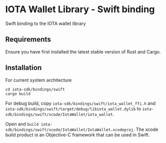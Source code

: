 # IOTA Wallet Library - Swift binding

Swift binding to the IOTA wallet library

## Requirements

Ensure you have first installed the latest stable version of Rust and Cargo.

## Installation

For current system architecture
```
cd iota-sdk/bindings/swift
cargo build
```

For debug build, copy `iota-sdk/bindings/swift/iota_wallet_ffi.h` and `iota-sdk/bindings/swift/target/debug/libiota_wallet.dylib` to `iota-sdk/bindings/swift/xcode/IotaWallet/iota_wallet`.

Open and `build iota-sdk/bindings/swift/xcode/IotaWallet/IotaWallet.xcodeproj`. The xcode build product is an Objective-C framework that can be used in Swift.

